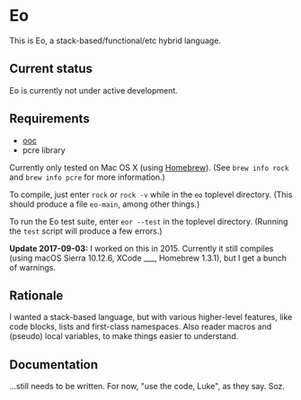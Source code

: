 # Eo

This is Eo, a stack-based/functional/etc hybrid language.

## Current status

Eo is currently not under active development.

## Requirements

* [ooc](https://ooc-lang.org/)
* pcre library

Currently only tested on Mac OS X (using [Homebrew](https://brew.sh/)). (See `brew info rock` and
`brew info pcre` for more information.)

To compile, just enter `rock` or `rock -v` while in the `eo` toplevel directory. (This should produce a file `eo-main`, among other things.)

To run the Eo test suite, enter `eor --test` in the toplevel directory.
(Running the `test` script will produce a few errors.)

**Update 2017-09-03:** I worked on this in 2015. Currently it still compiles (using
macOS Sierra 10.12.6, XCode ___, Homebrew 1.3.1), but I get a bunch of
warnings. 

## Rationale

I wanted a stack-based language, but with various higher-level features, like
code blocks, lists and first-class namespaces. Also reader macros and (pseudo)
local variables, to make things easier to understand.

## Documentation

...still needs to be written. For now, "use the code, Luke", as they say. Soz.


